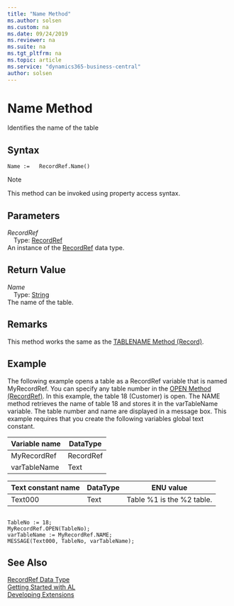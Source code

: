 ```yaml
---
title: "Name Method"
ms.author: solsen
ms.custom: na
ms.date: 09/24/2019
ms.reviewer: na
ms.suite: na
ms.tgt_pltfrm: na
ms.topic: article
ms.service: "dynamics365-business-central"
author: solsen
---
```

[//]: # (START>DO_NOT_EDIT)
[//]: # (IMPORTANT:Do not edit any of the content between here and the END>DO_NOT_EDIT.)
[//]: # (Any modifications should be made in the .xml files in the ModernDev repo.)
# Name Method
Identifies the name of the table


## Syntax
```
Name :=   RecordRef.Name()
```
> [!NOTE]  
> This method can be invoked using property access syntax.  

## Parameters
*RecordRef*  
&emsp;Type: [RecordRef](recordref-data-type.md)  
An instance of the [RecordRef](recordref-data-type.md) data type.  

## Return Value
*Name*  
&emsp;Type: [String](../string/string-data-type.md)  
The name of the table.  


[//]: # (IMPORTANT: END>DO_NOT_EDIT)

## Remarks  
 This method works the same as the [TABLENAME Method \(Record\)](../../methods/devenv-tablename-method-record.md).  
  
## Example  
 The following example opens a table as a RecordRef variable that is named MyRecordRef. You can specify any table number in the [OPEN Method \(RecordRef\)](../../methods/devenv-open-method-recordref.md). In this example, the table 18 \(Customer\) is open. The NAME method retrieves the name of table 18 and stores it in the varTableName variable. The table number and name are displayed in a message box. This example requires that you create the following variables global text constant.  
  
|Variable name|DataType|  
|-------------------|--------------|  
|MyRecordRef|RecordRef|  
|varTableName|Text|  
  
|Text constant name|DataType|ENU value|  
|------------------------|--------------|---------------|  
|Text000|Text|Table %1 is the %2 table.|  
  
```  
  
TableNo := 18;  
MyRecordRef.OPEN(TableNo);  
varTableName := MyRecordRef.NAME;  
MESSAGE(Text000, TableNo, varTableName);  
```  

## See Also
[RecordRef Data Type](recordref-data-type.md)  
[Getting Started with AL](../../devenv-get-started.md)  
[Developing Extensions](../../devenv-dev-overview.md)